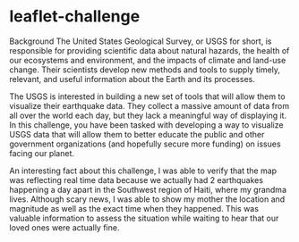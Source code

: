 # leaflet-challenge

Background
The United States Geological Survey, or USGS for short, is responsible for providing scientific data about natural hazards, the health of our ecosystems and environment, and the impacts of climate and land-use change. Their scientists develop new methods and tools to supply timely, relevant, and useful information about the Earth and its processes.

The USGS is interested in building a new set of tools that will allow them to visualize their earthquake data. They collect a massive amount of data from all over the world each day, but they lack a meaningful way of displaying it. In this challenge, you have been tasked with developing a way to visualize USGS data that will allow them to better educate the public and other government organizations (and hopefully secure more funding) on issues facing our planet.

An interesting fact about this challenge, I was able to verify that the map was reflecting real time data because we actually had 2 earthquakes happening a day apart in the Southwest region of Haiti, where my grandma lives. Although scary news, I was able to show my mother the location and magnitude as well as the exact time when they happened. This was valuable information to assess the situation while waiting to hear that our loved ones were actually fine.
